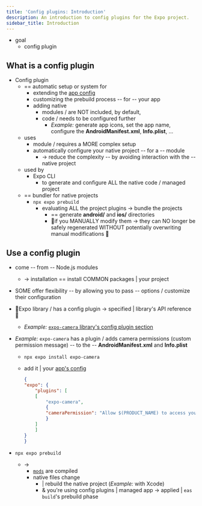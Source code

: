```yaml
---
title: 'Config plugins: Introduction'
description: An introduction to config plugins for the Expo project.
sidebar_title: Introduction
---
```


* goal
  * config plugin

## What is a config plugin

* Config plugin
  * == automatic setup or system for 
    * extending the [app config](../workflow/configuration)
    * customizing the prebuild process -- for -- your app
    * adding native 
      * modules / are NOT included, by default,
      * code / needs to be configured further
        * _Example:_ generate app icons, set the app name, configure the **AndroidManifest.xml**, **Info.plist**, ...
  * uses
    * module / requires a MORE complex setup
    * automatically configure your native project -- for a -- module
      * -> reduce the complexity -- by avoiding interaction with the -- native project
  * used by
    * Expo CLI
      * to generate and configure ALL the native code / managed project
  * == bundler for native projects
    * `npx expo prebuild` 
      * evaluating ALL the project plugins -> bundle the projects
        * == generate **android/** and **ios/** directories
        * 👀if you MANUALLY modify them -> they can NO longer be safely regenerated WITHOUT potentially overwriting manual modifications 👀

## Use a config plugin

* come -- from -- Node.js modules
  * -> installation == install COMMON packages | your project
* SOME offer flexibility -- by allowing you to pass -- options / customize their configuration
* 👀Expo library / has a config plugin -> specified | library's API reference 👀
  * _Example:_ [`expo-camera` library's config plugin section](../versions/unversioned/sdk/camera.mdx#configuration-in-appjsonappconfigjs)

* _Example:_ `expo-camera` has a plugin / adds camera permissions (custom permission message) -- to the -- **AndroidManifest.xml** and **Info.plist** 
  * `npx expo install expo-camera`
  * add it | your [app's config](../versions/unversioned/config/app.mdx)

    ```json app.json
    {
    "expo": {
        "plugins": [
        [
            "expo-camera",
            {
            "cameraPermission": "Allow $(PRODUCT_NAME) to access your camera."
            }
        ]
        ]
    }
    }
    ```

* `npx expo prebuild`
  * -> 
    * [`mods`](plugins-and-mods.mdx#how-mods-work) are compiled
    * native files change 
      * | rebuild the native project (_Example:_ with Xcode)
      * & you're using config plugins | managed app -> applied | `eas build`'s prebuild phase 
